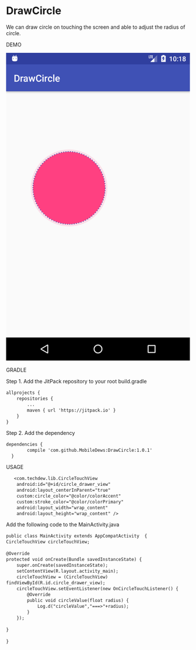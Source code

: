 # DrawCircle

We can draw circle on touching the screen and able to adjust the radius of circle.

DEMO

![Alt text](https://github.com/MobileDews/DrawCircle/blob/master/drawcircle.png?raw=true "Optional Title")

GRADLE

Step 1. Add the JitPack repository to your root build.gradle

	allprojects {
		repositories {
			...
			maven { url 'https://jitpack.io' }
		}
	}
  
Step 2. Add the dependency

    dependencies {
	        compile 'com.github.MobileDews:DrawCircle:1.0.1'
	  }
   

USAGE

       <com.techdew.lib.CircleTouchView
        android:id="@+id/circle_drawer_view"
        android:layout_centerInParent="true"
        custom:circle_color="@color/colorAccent"
        custom:stroke_color="@color/colorPrimary"
        android:layout_width="wrap_content"
        android:layout_height="wrap_content" />
        
Add the following code to the MainActivity.java

    public class MainActivity extends AppCompatActivity  {
    CircleTouchView circleTouchView;

    @Override
    protected void onCreate(Bundle savedInstanceState) {
        super.onCreate(savedInstanceState);
        setContentView(R.layout.activity_main);
        circleTouchView = (CircleTouchView) findViewById(R.id.circle_drawer_view);
        circleTouchView.setEventListener(new OnCircleTouchListener() {
            @Override
            public void circleValue(float radius) {
                Log.d("circleValue","===>"+radius);
            }
        });

    }

    }
        
